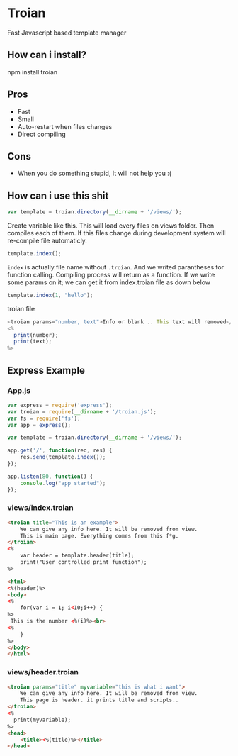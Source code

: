 # Troian
Fast Javascript based template manager

## How can i install?
npm install troian

## Pros
* Fast
* Small
* Auto-restart when files changes
* Direct compiling

## Cons
* When you do something stupid, It will not help you :(

## How can i use this shit
```javascript
var template = troian.directory(__dirname + '/views/');
```
Create variable like this. This will load every files on views folder. Then compiles each of them. If this files change during development system will re-compile file automaticly. 
```javascript
template.index();
```
`index` is actually file name without `.troian`. And we writed parantheses for function calling. Compiling process will return as a function.
If we write some params on it; we can get it from index.troian file as down below
```javascript
template.index(1, "hello");
```

troian file
```javascript
<troian params="number, text">Info or blank .. This text will removed</troian>
<%
  print(number);
  print(text);
%>
```

## Express Example
### App.js
```javascript
var express = require('express');
var troian = require(__dirname + '/troian.js');
var fs = require('fs');
var app = express();

var template = troian.directory(__dirname + '/views/');

app.get('/', function(req, res) {
	res.send(template.index());
});

app.listen(80, function() {
	console.log("app started");
});
```

### views/index.troian
```html
<troian title="This is an example">
	We can give any info here. It will be removed from view.
	This is main page. Everything comes from this f*g.
</troian>
<%
	var header = template.header(title);
	print("User controlled print function");
%>

<html>
<%(header)%>
<body>
<%
	for(var i = 1; i<10;i++) {
%>
 This is the number <%(i)%><br>
<%
	}
%>
</body>
</html>
```

### views/header.troian
```html
<troian params="title" myvariable="this is what i want">
	We can give any info here. It will be removed from view.
	This page is header. it prints title and scripts..
</troian>
<%
  print(myvariable);
%>
<head>
	<title><%(title)%></title>
</head>
```

